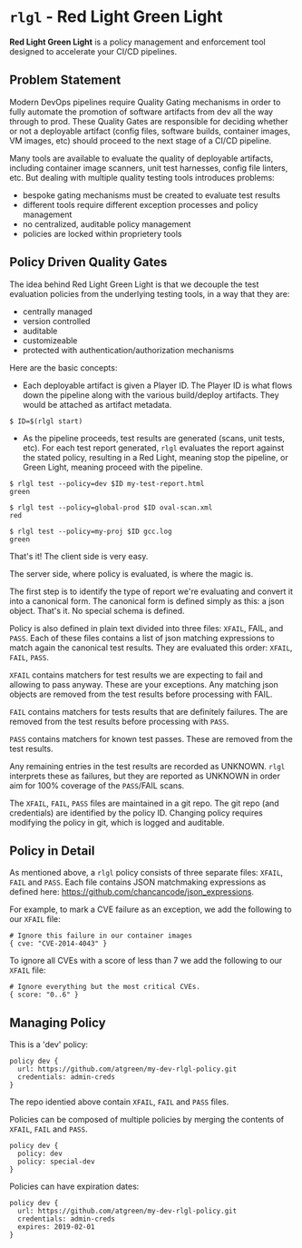 `rlgl` - Red Light Green Light
===============================

**Red Light Green Light** is a policy management and enforcement tool
  designed to accelerate your CI/CD pipelines.


Problem Statement
----------------

Modern DevOps pipelines require Quality Gating mechanisms in order to
fully automate the promotion of software artifacts from dev all the
way through to prod.  These Quality Gates are responsible for deciding
whether or not a deployable artifact (config files, software builds,
container images, VM images, etc) should proceed to the next stage of
a CI/CD pipeline.

Many tools are available to evaluate the quality of deployable
artifacts, including container image scanners, unit test harnesses,
config file linters, etc.  But dealing with multiple quality testing
tools introduces problems:

 - bespoke gating mechanisms must be created to evaluate test results
 - different tools require different exception processes and policy management
 - no centralized, auditable policy management
 - policies are locked within proprietery tools

Policy Driven Quality Gates
------------------------------

The idea behind Red Light Green Light is that we decouple the test
evaluation policies from the underlying testing tools, in a way that
they are:

 - centrally managed
 - version controlled
 - auditable
 - customizeable
 - protected with authentication/authorization mechanisms

Here are the basic concepts:

- Each deployable artifact is given a Player ID.  The Player ID is
  what flows down the pipeline along with the various build/deploy
  artifacts.  They would be attached as artifact metadata.

```
$ ID=$(rlgl start)
```

- As the pipeline proceeds, test results are generated (scans, unit
  tests, etc).  For each test report generated, `rlgl` evaluates the
  report against the stated policy, resulting in a Red Light, meaning
  stop the pipeline, or Green Light, meaning proceed with the
  pipeline.

```shell
$ rlgl test --policy=dev $ID my-test-report.html
green
```

```shell
$ rlgl test --policy=global-prod $ID oval-scan.xml
red
```
   
```shell
$ rlgl test --policy=my-proj $ID gcc.log
green
```

That's it!   The client side is very easy.   

The server side, where policy is evaluated, is where the magic is.


The first step is to identify the type of report we're evaluating and
convert it into a canonical form.  The canonical form is defined
simply as this: a json object.  That's it.  No special schema is
defined.

Policy is also defined in plain text divided into three files: `XFAIL`,
FAIL, and `PASS`.  Each of these files contains a list of json matching
expressions to match again the canonical test results.  They are
evaluated this order: `XFAIL`, `FAIL`, `PASS`.

`XFAIL` contains matchers for test results we are expecting to fail and
allowing to pass anyway.  These are your exceptions.  Any matching
json objects are removed from the test results before processing with
FAIL.

`FAIL` contains matchers for tests results that are definitely failures.
The are removed from the test results before processing with `PASS`.

`PASS` contains matchers for known test passes.  These are removed from
the test results.

Any remaining entries in the test results are recorded as UNKNOWN.
`rlgl` interprets these as failures, but they are reported as UNKNOWN in
order aim for 100% coverage of the `PASS`/FAIL scans.

The `XFAIL`, `FAIL`, `PASS` files are maintained in a git repo.  The git
repo (and credentials) are identified by the policy ID.  Changing
policy requires modifying the policy in git, which is logged and
auditable.


Policy in Detail
---------------

As mentioned above, a `rlgl` policy consists of three separate files:
`XFAIL`, `FAIL` and `PASS`. Each file contains JSON matchmaking
expressions as defined here:
https://github.com/chancancode/json_expressions.

For example, to mark a CVE failure as an exception, we add the
following to our `XFAIL` file:

    # Ignore this failure in our container images
    { cve: "CVE-2014-4043" }

To ignore all CVEs with a score of less than 7 we add the following to
our `XFAIL` file:

    # Ignore everything but the most critical CVEs.
    { score: "0..6" }


Managing Policy
------------

This is a 'dev' policy:

    policy dev {
      url: https://github.com/atgreen/my-dev-rlgl-policy.git
      credentials: admin-creds
    }

The repo identied above contain `XFAIL`, `FAIL` and `PASS` files.

Policies can be composed of multiple policies by merging the contents
of `XFAIL`, `FAIL` and `PASS`.

    policy dev {
      policy: dev
      policy: special-dev
    }

Policies can have expiration dates:

    policy dev {
      url: https://github.com/atgreen/my-dev-rlgl-policy.git
      credentials: admin-creds
      expires: 2019-02-01
    }

